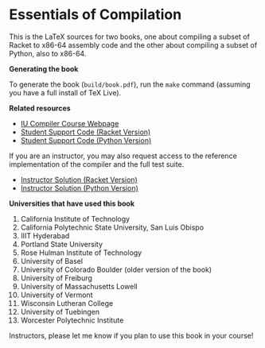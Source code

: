 # Essentials of Compilation

This is the LaTeX sources for two books, one about compiling a subset
of Racket to x86-64 assembly code and the other about compiling a
subset of Python, also to x86-64.

**Generating the book**

To generate the book (`build/book.pdf`), run the `make` command (assuming
you have a full install of TeX Live).

**Related resources**

* [IU Compiler Course Webpage](https://iucompilercourse.github.io/IU-P423-P523-E313-E513-Fall-2020/)
* [Student Support Code (Racket Version)](https://github.com/IUCompilerCourse/public-student-support-code)
* [Student Support Code (Python Version)](https://github.com/IUCompilerCourse/python-student-support-code)

If you are an instructor, you may also request access to the reference
implementation of the compiler and the full test suite.

* [Instructor Solution (Racket Version)](https://github.com/IUCompilerCourse/course-compiler)
* [Instructor Solution (Python Version)](https://github.com/IUCompilerCourse/python-compiler)

**Universities that have used this book**

1. California Institute of Technology
2. California Polytechnic State University, San Luis Obispo
3. IIIT Hyderabad
4. Portland State University
5. Rose Hulman Institute of Technology
6. University of Basel
7. University of Colorado Boulder (older version of the book)
8. University of Freiburg
9. University of Massachusetts Lowell
10. University of Vermont
11. Wisconsin Lutheran College
12. University of Tuebingen
13. Worcester Polytechnic Institute

Instructors, please let me know if you plan to use this book in your course!
